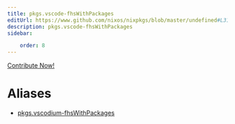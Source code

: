 ```yaml
---
title: pkgs.vscode-fhsWithPackages
editUrl: https://www.github.com/nixos/nixpkgs/blob/master/undefined#L31C25
description: pkgs.vscode-fhsWithPackages
sidebar:

    order: 8
---
```


<a href="https://www.github.com/nixos/nixpkgs/blob/master/undefined#L31C25">Contribute Now!</a>


# Aliases

- [pkgs.vscodium-fhsWithPackages](/nix-doc-comments/reference/pkgs/pkgs-vscodium-fhswithpackages)


